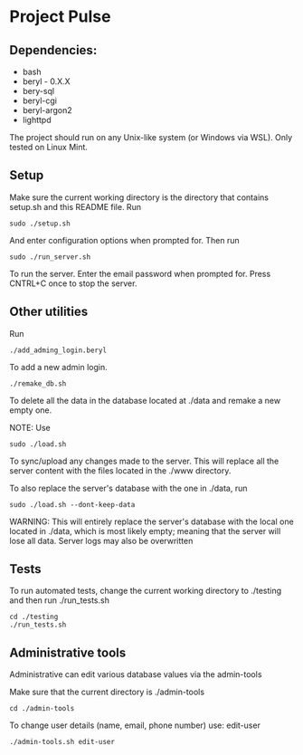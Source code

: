 # Project Pulse

## Dependencies:
- bash
- beryl - 0.X.X
- bery-sql
- beryl-cgi
- beryl-argon2
- lighttpd

The project should run on any Unix-like system (or Windows via WSL). Only tested on Linux Mint.

## Setup
Make sure the current working directory is the directory that contains setup.sh and this README file.
Run
```
sudo ./setup.sh
```
And enter configuration options when prompted for.
Then run
```
sudo ./run_server.sh
```
To run the server. Enter the email password when prompted for. Press CNTRL+C once to stop the server.

## Other utilities
Run
```
./add_adming_login.beryl
```
To add a new admin login.

```
./remake_db.sh
```
To delete all the data in the database located at ./data and remake a new empty one.

NOTE: Use
```
sudo ./load.sh
```
To sync/upload any changes made to the server. This will replace all the server content with the files located in the ./www directory.

To also replace the server's database with the one in ./data, run
```
sudo ./load.sh --dont-keep-data
```
WARNING: This will entirely replace the server's database with the local one located in ./data, which is most likely empty; meaning that the server will
lose all data. Server logs may also be overwritten

## Tests

To run automated tests, change the current working directory to ./testing and then run ./run_tests.sh
```
cd ./testing
./run_tests.sh
```

## Administrative tools

Administrative can edit various database values via the admin-tools

Make sure that the current directory is ./admin-tools
```
cd ./admin-tools
```

To change user details (name, email, phone number) use:
edit-user
```
./admin-tools.sh edit-user
```

